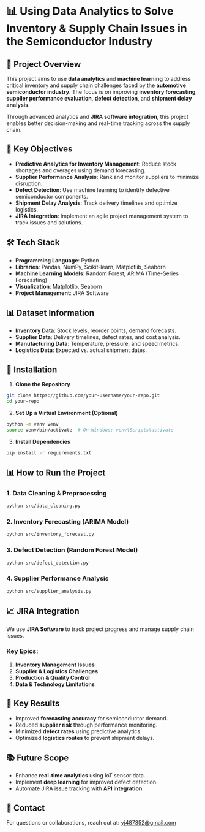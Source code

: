 # 📊 Using Data Analytics to Solve Inventory & Supply Chain Issues in the Semiconductor Industry

## 📌 Project Overview

This project aims to use **data analytics** and **machine learning** to address critical inventory and supply chain challenges faced by the **automotive semiconductor industry**. The focus is on improving **inventory forecasting**, **supplier performance evaluation**, **defect detection**, and **shipment delay analysis**.

Through advanced analytics and **JIRA software integration**, this project enables better decision-making and real-time tracking across the supply chain.

## 🚀 Key Objectives

- **Predictive Analytics for Inventory Management**: Reduce stock shortages and overages using demand forecasting.
- **Supplier Performance Analysis**: Rank and monitor suppliers to minimize disruption.
- **Defect Detection**: Use machine learning to identify defective semiconductor components.
- **Shipment Delay Analysis**: Track delivery timelines and optimize logistics.
- **JIRA Integration**: Implement an agile project management system to track issues and solutions.

## 🛠️ Tech Stack

- **Programming Language**: Python
- **Libraries**: Pandas, NumPy, Scikit-learn, Matplotlib, Seaborn
- **Machine Learning Models**: Random Forest, ARIMA (Time-Series Forecasting)
- **Visualization**: Matplotlib, Seaborn
- **Project Management**: JIRA Software

## 📊 Dataset Information

- **Inventory Data**: Stock levels, reorder points, demand forecasts.
- **Supplier Data**: Delivery timelines, defect rates, and cost analysis.
- **Manufacturing Data**: Temperature, pressure, and speed metrics.
- **Logistics Data**: Expected vs. actual shipment dates.

## 📌 Installation

1. **Clone the Repository**

```bash
git clone https://github.com/your-username/your-repo.git
cd your-repo
```

2. **Set Up a Virtual Environment (Optional)**

```bash
python -m venv venv
source venv/bin/activate  # On Windows: venv\Scripts\activate
```

3. **Install Dependencies**

```bash
pip install -r requirements.txt
```

## 📊 How to Run the Project

### 1. Data Cleaning & Preprocessing

```bash
python src/data_cleaning.py
```

### 2. Inventory Forecasting (ARIMA Model)

```bash
python src/inventory_forecast.py
```

### 3. Defect Detection (Random Forest Model)

```bash
python src/defect_detection.py
```

### 4. Supplier Performance Analysis

```bash
python src/supplier_analysis.py
```

## 📈 JIRA Integration

We use **JIRA Software** to track project progress and manage supply chain issues.

### Key Epics:

1. **Inventory Management Issues**
2. **Supplier & Logistics Challenges**
3. **Production & Quality Control**
4. **Data & Technology Limitations**

## 📌 Key Results

- Improved **forecasting accuracy** for semiconductor demand.
- Reduced **supplier risk** through performance monitoring.
- Minimized **defect rates** using predictive analytics.
- Optimized **logistics routes** to prevent shipment delays.

## 📚 Future Scope

- Enhance **real-time analytics** using IoT sensor data.
- Implement **deep learning** for improved defect detection.
- Automate JIRA issue tracking with **API integration**.

## 📧 Contact

For questions or collaborations, reach out at: yj487352@gmail.com 

